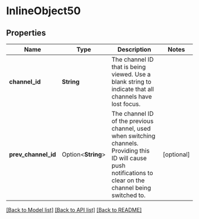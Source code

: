 # InlineObject50

## Properties

Name | Type | Description | Notes
------------ | ------------- | ------------- | -------------
**channel_id** | **String** | The channel ID that is being viewed. Use a blank string to indicate that all channels have lost focus. | 
**prev_channel_id** | Option<**String**> | The channel ID of the previous channel, used when switching channels. Providing this ID will cause push notifications to clear on the channel being switched to. | [optional]

[[Back to Model list]](../README.md#documentation-for-models) [[Back to API list]](../README.md#documentation-for-api-endpoints) [[Back to README]](../README.md)



